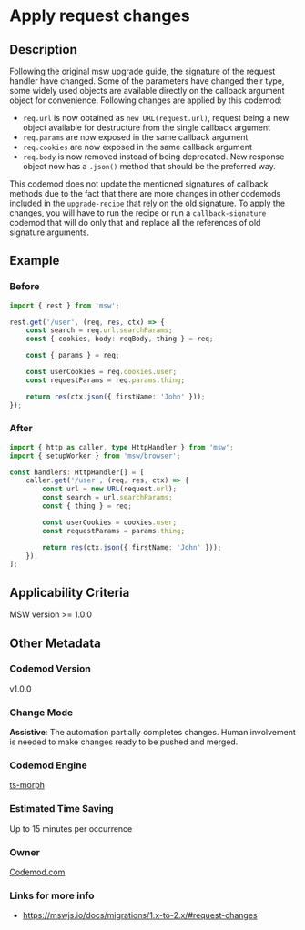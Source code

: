 # Apply request changes

## Description

Following the original msw upgrade guide, the signature of the request handler have changed. Some of the parameters have changed their type, some widely used objects are available directly on the callback argument object for convenience. Following changes are applied by this codemod:

-   `req.url` is now obtained as `new URL(request.url)`, request being a new object available for destructure from the single callback argument
-   `req.params` are now exposed in the same callback argument
-   `req.cookies` are now exposed in the same callback argument
-   `req.body` is now removed instead of being deprecated. New response object now has a `.json()` method that should be the preferred way.

This codemod does not update the mentioned signatures of callback methods due to the fact that there are more changes in other codemods included in the `upgrade-recipe` that rely on the old signature. To apply the changes, you will have to run the recipe or run a `callback-signature` codemod that will do only that and replace all the references of old signature arguments.

## Example

### Before

```ts
import { rest } from 'msw';

rest.get('/user', (req, res, ctx) => {
	const search = req.url.searchParams;
	const { cookies, body: reqBody, thing } = req;

	const { params } = req;

	const userCookies = req.cookies.user;
	const requestParams = req.params.thing;

	return res(ctx.json({ firstName: 'John' }));
});
```

### After

```ts
import { http as caller, type HttpHandler } from 'msw';
import { setupWorker } from 'msw/browser';

const handlers: HttpHandler[] = [
	caller.get('/user', (req, res, ctx) => {
		const url = new URL(request.url);
		const search = url.searchParams;
		const { thing } = req;

		const userCookies = cookies.user;
		const requestParams = params.thing;

		return res(ctx.json({ firstName: 'John' }));
	}),
];
```

## Applicability Criteria

MSW version >= 1.0.0

## Other Metadata

### Codemod Version

v1.0.0

### Change Mode

**Assistive**: The automation partially completes changes. Human involvement is needed to make changes ready to be pushed and merged.

### **Codemod Engine**

[ts-morph](https://github.com/dsherret/ts-morph)

### Estimated Time Saving

Up to 15 minutes per occurrence

### Owner

[Codemod.com](https://github.com/codemod-com)

### Links for more info

-   https://mswjs.io/docs/migrations/1.x-to-2.x/#request-changes
